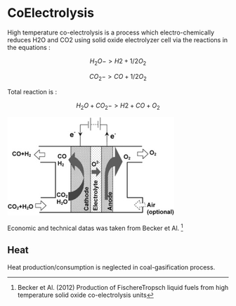 # CoElectrolysis

High temperature co-electrolysis is a process which electro-chemically reduces H2O and CO2 using solid oxide electrolyzer cell via the reactions in the equations : 

$$ H_2O  -> H2 + 1/2 O_2 $$

$$ CO_2  -> CO + 1/2 O_2 $$

Total reaction is : 

$$ H_2O + CO_2 -> H2 + CO +  O_2 $$

![](coelectrolysis.jpg) 

Economic and technical datas was taken from Becker et Al. [^1]

## Heat
Heat production/consumption is neglected in coal-gasification process.
 


[^1]: Becker et Al. (2012) Production of FischereTropsch liquid fuels from high temperature solid oxide co-electrolysis units

